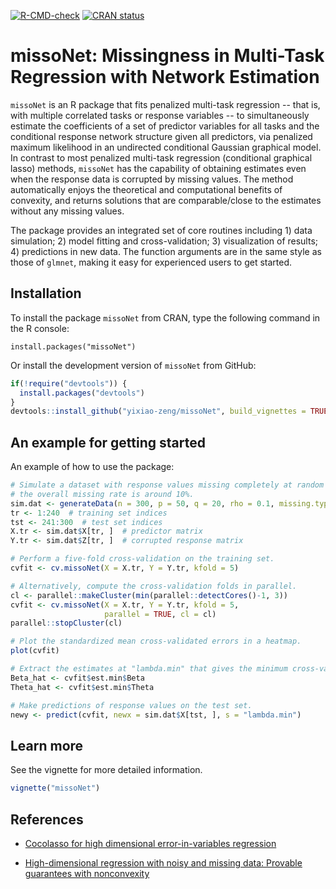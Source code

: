 <!-- badges: start -->
[![R-CMD-check](https://github.com/yixiao-zeng/missoNet/actions/workflows/R-CMD-check.yaml/badge.svg)](https://github.com/yixiao-zeng/missoNet/actions/workflows/R-CMD-check.yaml)
[![CRAN status](https://www.r-pkg.org/badges/version/missoNet)](https://CRAN.R-project.org/package=missoNet)
<!-- badges: end -->

# missoNet: Missingness in Multi-Task Regression with Network Estimation

`missoNet` is an R package that fits penalized multi-task regression -- that is, with multiple 
correlated tasks or response variables -- to simultaneously estimate the coefficients of a set of predictor 
variables for all tasks and the conditional response network structure given all predictors, via 
penalized maximum likelihood in an undirected conditional Gaussian graphical model. In contrast to most 
penalized multi-task regression (conditional graphical lasso) methods, `missoNet` has the capability of 
obtaining estimates even when the response data is corrupted by missing values. The method automatically 
enjoys the theoretical and computational benefits of convexity, and returns solutions that are comparable/close 
to the estimates without any missing values.

The package provides an integrated set of core routines including 1) data simulation; 2) model fitting and 
cross-validation; 3) visualization of results; 4) predictions in new data. The function arguments are in the 
same style as those of `glmnet`, making it easy for experienced users to get started.


## Installation

To install the package `missoNet` from CRAN, type the following command in the R console:

```{r}
install.packages("missoNet")
```

Or install the development version of `missoNet` from GitHub:

```r
if(!require("devtools")) {
  install.packages("devtools")
}
devtools::install_github("yixiao-zeng/missoNet", build_vignettes = TRUE)
```


## An example for getting started

An example of how to use the package:

```r
# Simulate a dataset with response values missing completely at random (MCAR), 
# the overall missing rate is around 10%.
sim.dat <- generateData(n = 300, p = 50, q = 20, rho = 0.1, missing.type = "MCAR")
tr <- 1:240  # training set indices
tst <- 241:300  # test set indices
X.tr <- sim.dat$X[tr, ]  # predictor matrix
Y.tr <- sim.dat$Z[tr, ]  # corrupted response matrix

# Perform a five-fold cross-validation on the training set.
cvfit <- cv.missoNet(X = X.tr, Y = Y.tr, kfold = 5)

# Alternatively, compute the cross-validation folds in parallel.
cl <- parallel::makeCluster(min(parallel::detectCores()-1, 3))
cvfit <- cv.missoNet(X = X.tr, Y = Y.tr, kfold = 5,
                     parallel = TRUE, cl = cl)
parallel::stopCluster(cl)

# Plot the standardized mean cross-validated errors in a heatmap.
plot(cvfit)

# Extract the estimates at "lambda.min" that gives the minimum cross-validated error.
Beta_hat <- cvfit$est.min$Beta
Theta_hat <- cvfit$est.min$Theta

# Make predictions of response values on the test set.
newy <- predict(cvfit, newx = sim.dat$X[tst, ], s = "lambda.min")
```


## Learn more

See the vignette for more detailed information.

```r
vignette("missoNet")
```


## References

- [Cocolasso for high dimensional error-in-variables regression](https://arxiv.org/pdf/1510.07123.pdf)

- [High-dimensional regression with noisy and missing data: Provable guarantees with nonconvexity](https://arxiv.org/pdf/1109.3714.pdf)

